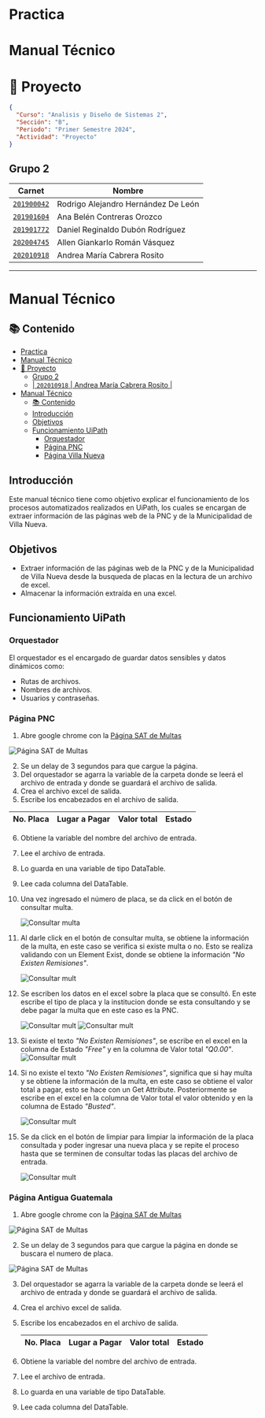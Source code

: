 # Practica

# Manual Técnico

# 📱 Proyecto
```json
{
  "Curso": "Analisis y Diseño de Sistemas 2",
  "Sección": "B",
  "Periodo": "Primer Semestre 2024",
  "Actividad": "Proyecto"
}
```

## Grupo 2
| Carnet | Nombre |
| ------ | ------ |
| [`201900042`](https://github.com/rodrialeh01) | Rodrigo Alejandro Hernández De León | 
| [`201901604`](https://github.com/BelenContrerasOrozco) | Ana Belén Contreras Orozco |
| [`201901772`](https://github.com/DanielDubonDR) | Daniel Reginaldo Dubón Rodríguez |
| [`202004745`](https://github.com/Allenrovas) | Allen Giankarlo Román Vásquez |
| [`202010918`](https://github.com/AndreaCabrera01) | Andrea María Cabrera Rosito |
---

# Manual Técnico

## 📚 Contenido

- [Practica](#practica)
- [Manual Técnico](#manual-técnico)
- [📱 Proyecto](#-proyecto)
  - [Grupo 2](#grupo-2)
  - [| `202010918` | Andrea María Cabrera Rosito |](#-202010918--andrea-maría-cabrera-rosito-)
- [Manual Técnico](#manual-técnico-1)
  - [📚 Contenido](#-contenido)
  - [Introducción](#introducción)
  - [Objetivos](#objetivos)
  - [Funcionamiento UiPath](#funcionamiento-uipath)
    - [Orquestador](#orquestador)
    - [Página PNC](#página-pnc)
    - [Página Villa Nueva](#página-villa-nueva)

## Introducción

Este manual técnico tiene como objetivo explicar el funcionamiento de los procesos automatizados realizados en UiPath, los cuales se encargan de extraer información de las páginas web de la PNC y de la Municipalidad de Villa Nueva.

## Objetivos

- Extraer información de las páginas web de la PNC y de la Municipalidad de Villa Nueva desde la busqueda de placas en la lectura de un archivo de excel.
- Almacenar la información extraída en una excel.

## Funcionamiento UiPath

### Orquestador

El orquestador es el encargado de guardar datos sensibles y datos dinámicos como:
- Rutas de archivos.
- Nombres de archivos.
- Usuarios y contraseñas.

### Página PNC

1. Abre google chrome con la [Página SAT de Multas](https://portal.sat.gob.gt/portal/multas/)

![Página SAT de Multas](./img/img1.png)

2. Se un delay de 3 segundos para que cargue la página.
3. Del orquestador se agarra la variable de la carpeta donde se leerá el archivo de entrada y donde se guardará el archivo de salida.
4. Crea el archivo excel de salida.
5. Escribe los encabezados en el archivo de salida.

  | No. Placa | Lugar a Pagar | Valor total | Estado |
  | --------- | ------------- | ----------- | ------ |
6. Obtiene la variable del nombre del archivo de entrada.
7. Lee el archivo de entrada.
8. Lo guarda en una variable de tipo DataTable.
9. Lee cada columna del DataTable.
10. Una vez ingresado el número de placa, se da click en el botón de consultar multa.
    
    ![Consultar multa](./img/11.png)

11. Al darle click en el botón de consultar multa, se obtiene la información de la multa, en este caso se verifica si existe multa o no. Esto se realiza validando con un Element Exist, donde se obtiene la información *"No Existen Remisiones"*.

    ![Consultar mult](./img/12.png)

12. Se escriben los datos en el excel sobre la placa que se consultó. En este escribe el tipo de placa y la institucion donde se esta consultando y se debe pagar la multa que en este caso es la PNC.

    ![Consultar mult](./img/13.png)
    ![Consultar mult](./img/14.png)

13. Si existe el texto *"No Existen Remisiones"*, se escribe en el excel en la columna de Estado *"Free"* y en la columna de Valor total *"Q0.00"*.
    ![Consultar mult](./img/17.png)

14. Si no existe el texto *"No Existen Remisiones"*, significa que si hay multa y se obtiene la información de la multa, en este caso se obtiene el valor total a pagar, esto se hace con un Get Attribute. Posteriormente se escribe en el excel en la columna de Valor total el valor obtenido y en la columna de Estado *"Busted"*.
    
    ![Consultar mult](./img/15.png)

15. Se da click en el botón de limpiar para limpiar la información de la placa consultada y poder ingresar una nueva placa y se repite el proceso hasta que se terminen de consultar todas las placas del archivo de entrada.

    ![Consultar mult](./img/16.png)

### Página Antigua Guatemala

1. Abre google chrome con la [Página SAT de Multas](https://portal.sat.gob.gt/portal/multas/)

![Página SAT de Multas](./img/img1.png)

2. Se un delay de 3 segundos para que cargue la página en donde se buscara el numero de placa.

![Página SAT de Multas](./img/img2.png)

3. Del orquestador se agarra la variable de la carpeta donde se leerá el archivo de entrada y donde se guardará el archivo de salida.

4. Crea el archivo excel de salida.

5. Escribe los encabezados en el archivo de salida.

    | No. Placa | Lugar a Pagar | Valor total | Estado |
    | --------- | ------------- | ----------- | ------ |


6. Obtiene la variable del nombre del archivo de entrada.
7. Lee el archivo de entrada.
8. Lo guarda en una variable de tipo DataTable.
9. Lee cada columna del DataTable.